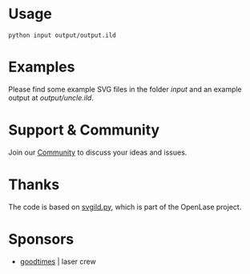 # Usage
`python input output/output.ild`

# Examples
Please find some example SVG files in the folder *input* and an example output at *output/uncle.ild*.

# Support & Community
Join our [Community](https://community.goodtimes.technology/c/msvg2ild/) to discuss your ideas and issues.

# Thanks
The code is based on [svgild.py](https://github.com/marcan/openlase/blob/master/tools/svg2ild.py), which is part of the OpenLase project.

# Sponsors
- [goodtimes](https://www.goodtimes.technology) | laser crew
